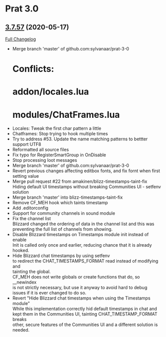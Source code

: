 # Prat 3.0

## [3.7.57](https://github.com/sylvanaar/prat-3-0/tree/3.7.57) (2020-05-17)
[Full Changelog](https://github.com/sylvanaar/prat-3-0/compare/3.7.53...3.7.57)

- Merge branch 'master' of github.com:sylvanaar/prat-3-0  
    # Conflicts:  
    #	addon/locales.lua  
    #	modules/ChatFrames.lua  
- Locales: Tweak the first char pattern a little  
- Chatframes: Stop trying to hook multiple times  
- Try to address #53. Update the name matching patterns to bettter support UTF8  
- Reformatted all source files  
- Fix typo for RegisterSmartGroup in OnDisable  
- Stop processing loot messages  
- Merge branch 'master' of github.com:sylvanaar/prat-3-0  
- Revert previous changes affecting editbox fonts, and fix fornt when first setting value  
- Merge pull request #22 from amakinen/blizz-timestamps-taint-fix  
    Hiding default UI timestamps without breaking Communities UI - setfenv solution  
- Merge branch 'master' into blizz-timestamps-taint-fix  
- Remove CF\_MEH hook which taints timestamp  
- Add .editorconfig  
- Support for community channels in sound module  
- Fix the channel list  
    Blizzard changed the ordering of data in the channel list and this was preventing the full list of channels from showing.  
- Disable Blizzard timestamps on Timestamps module init instead of enable  
    Init is called only once and earlier, reducing chance that it is already  
    hooked.  
- Hide Blizzard chat timestamps by using setfenv  
    to redirect the CHAT\_TIMESTAMPS\_FORMAT read instead of modifying and  
    tainting the global.  
    CF\_MEH does not write globals or create functions that do, so __newindex  
    is not strictly necessary, but use it anyway to avoid hard to debug  
    issues if it is ever changed to do so.  
- Revert "Hide Blizzard chat timestamps when using the Timestamps module"  
    While this implementation correctly hid default timestamps in chat and  
    kept them in the Communities UI, tainting CHAT\_TIMESTAMP\_FORMAT breaks  
    other, secure features of the Communities UI and a different solution is  
    needed.  
